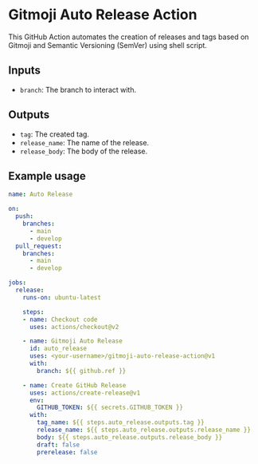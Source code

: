 # Gitmoji Auto Release Action

This GitHub Action automates the creation of releases and tags based on Gitmoji and Semantic Versioning (SemVer) using shell script.

## Inputs

- `branch`: The branch to interact with.

## Outputs

- `tag`: The created tag.
- `release_name`: The name of the release.
- `release_body`: The body of the release.

## Example usage

```yaml
name: Auto Release

on:
  push:
    branches:
      - main
      - develop
  pull_request:
    branches:
      - main
      - develop

jobs:
  release:
    runs-on: ubuntu-latest

    steps:
    - name: Checkout code
      uses: actions/checkout@v2

    - name: Gitmoji Auto Release
      id: auto_release
      uses: <your-username>/gitmoji-auto-release-action@v1
      with:
        branch: ${{ github.ref }}

    - name: Create GitHub Release
      uses: actions/create-release@v1
      env:
        GITHUB_TOKEN: ${{ secrets.GITHUB_TOKEN }}
      with:
        tag_name: ${{ steps.auto_release.outputs.tag }}
        release_name: ${{ steps.auto_release.outputs.release_name }}
        body: ${{ steps.auto_release.outputs.release_body }}
        draft: false
        prerelease: false
```